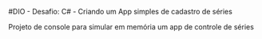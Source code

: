 #DIO - Desafio: C# - Criando um App simples de cadastro de séries

Projeto de console para simular em memória um app de controle de séries 